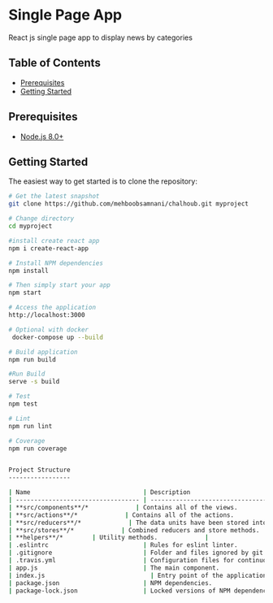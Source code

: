 
# Single Page App
React js single page app to display news by categories

Table of Contents
-----------------

- [Prerequisites](#prerequisites)
- [Getting Started](#getting-started)

Prerequisites
-------------
- [Node.js 8.0+](http://nodejs.org)

Getting Started
---------------

The easiest way to get started is to clone the repository:
```bash
# Get the latest snapshot
git clone https://github.com/mehboobsamnani/chalhoub.git myproject

# Change directory
cd myproject

#install create react app
npm i create-react-app

# Install NPM dependencies
npm install

# Then simply start your app
npm start

# Access the application
http://localhost:3000

# Optional with docker
 docker-compose up --build

# Build application
npm run build

#Run Build
serve -s build

# Test
npm test

# Lint
npm run lint

# Coverage
npm run coverage


Project Structure
-----------------

| Name                               | Description                                                  |
| ---------------------------------- | ------------------------------------------------------------ |
| **src/components**/*             | Contains all of the views.              |
| **src/actions**/*             | Contains all of the actions.              |
| **src/reducers**/*             | The data units have been stored into reducers.              |
| **src/stores**/*             | Combined reducers and store methods.              |
| **helpers**/*        | Utility methods.             |
| .eslintrc                          | Rules for eslint linter.                                     |
| .gitignore                         | Folder and files ignored by git.                             |
| .travis.yml                        | Configuration files for continuous integration.                |
| app.js                             | The main component.                                   |
| index.js                             | Entry point of the application.                                   |
| package.json                       | NPM dependencies.                                            |
| package-lock.json                  | Locked versions of NPM dependencies. |

